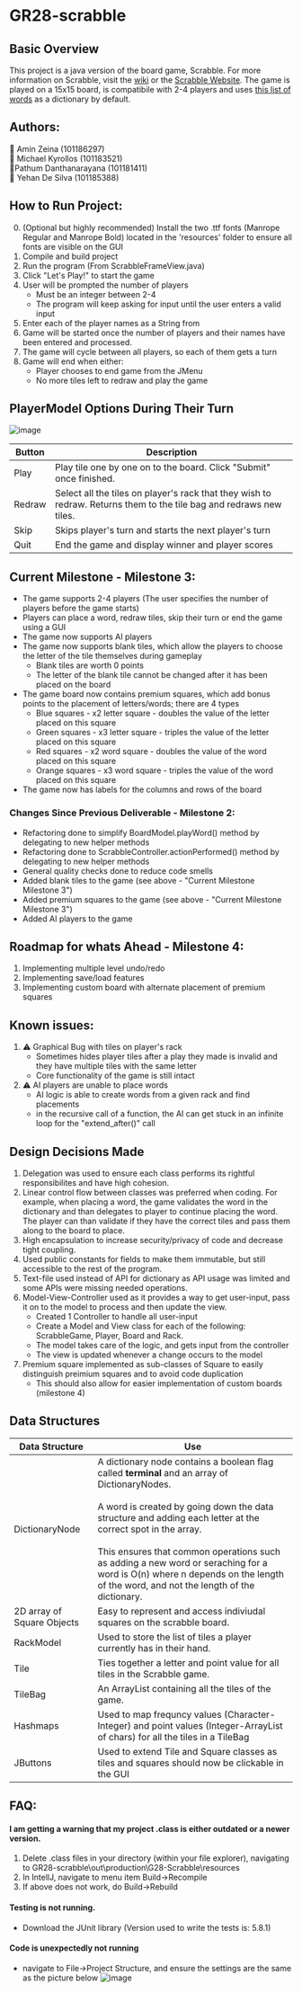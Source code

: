# GR28-scrabble

## Basic Overview

This project is a java version of the board game, Scrabble. For more information on Scrabble, visit the [wiki](https://en.wikipedia.org/wiki/Scrabble) or the [Scrabble Website](https://scrabble.hasbro.com/en-us/faq#:~:text=Scrabble%20tile%20letter%20distribution%20is,%2D1%20and%20Blanks%2D2.).
The game is played on a 15x15 board, is compatibile with 2-4 players and uses [this list of words](https://www.mit.edu/~ecprice/wordlist.10000) as a dictionary by default.

## Authors:
🥇 Amin Zeina (101186297)  
🥇 Michael Kyrollos (101183521)  
🥇Pathum Danthanarayana (101181411)  
🥇 Yehan De Silva (101185388)

## How to Run Project:
0. (Optional but highly recommended) Install the two .ttf fonts (Manrope Regular and Manrope Bold) located in the 'resources' folder to ensure all fonts are visible on the GUI
1. Compile and build project 
2. Run the program (From ScrabbleFrameView.java)
3. Click "Let's Play!" to start the game
4. User will be prompted the number of players
      - Must be an integer between 2-4
      - The program will keep asking for input until the user enters a valid input
5. Enter each of the player names as a String from
6. Game will be started once the number of players and their names have been entered and processed. 
7. The game will cycle between all players, so each of them gets a turn
8. Game will end when either:
      - Player chooses to end game from the JMenu
      - No more tiles left to redraw and play the game

## PlayerModel Options During Their Turn 
![image](https://user-images.githubusercontent.com/61627702/203466074-7e4ebfed-66e0-414d-8c5b-f3c35403f42e.png)

| Button      | Description |
| ----------- | ----------- |
| Play        | Play tile one by one on to the board. Click "Submit" once finished. |   
| Redraw      | Select all the tiles on player's rack that they wish to redraw. Returns them to the tile bag and redraws new tiles. |
| Skip        | Skips player's turn and starts the next player's turn |
| Quit        | End the game and display winner and player scores |

## Current Milestone - Milestone 3:
  - The game supports 2-4 players (The user specifies the number of players before the game starts)
  - Players can place a word, redraw tiles, skip their turn or end the game using a GUI
  - The game now supports AI players
  - The game now supports blank tiles, which allow the players to choose the letter of the tile themselves during gameplay
      - Blank tiles are worth 0 points
      - The letter of the blank tile cannot be changed after it has been placed on the board
  - The game board now contains premium squares, which add bonus points to the placement of letters/words; there are 4 types
      - Blue squares - x2 letter square - doubles the value of the letter placed on this square
      - Green squares - x3 letter square - triples the value of the letter placed on this square
      - Red squares - x2 word square - doubles the value of the word placed on this square
      - Orange squares - x3 word square - triples the value of the word placed on this square
  - The game now has labels for the columns and rows of the board

### Changes Since Previous Deliverable - Milestone 2:
  - Refactoring done to simplify BoardModel.playWord() method by delegating to new helper methods
  - Refactoring done to ScrabbleController.actionPerformed() method by delegating to new helper methods
  - General quality checks done to reduce code smells
  - Added blank tiles to the game (see above - "Current Milestone Milestone 3")
  - Added premium squares to the game (see above - "Current Milestone Milestone 3")
  - Added AI players to the game


## Roadmap for whats Ahead - Milestone 4:  
1. Implementing multiple level undo/redo
2. Implementing save/load features
3. Implementing custom board with alternate placement of premium squares

## Known issues:
1. ⚠️ Graphical Bug with tiles on player's rack
      - Sometimes hides player tiles after a play they made is invalid and they have multiple tiles with the same letter  
      - Core functionality of the game is still intact
2. ⚠️ AI players are unable to place words
      - AI logic is able to create words from a given rack and find placements
      - in the recursive call of a function, the AI can get stuck in an infinite loop for the 
        "extend_after()" call


## Design Decisions Made  
1. Delegation was used to ensure each class performs its rightful responsibilites and have high cohesion.
2. Linear control flow between classes was preferred when coding. For example, when placing a word, the game validates the word in the dictionary and than delegates to player to continue placing the word. The player can than validate if they have the correct tiles and pass them along to the board to place.
3. High encapsulation to increase security/privacy of code and decrease tight coupling.
4. Used public constants for fields to make them immutable, but still accessible to the rest of the program.
5. Text-file used instead of API for dictionary as API usage was limited and some APIs were missing needed operations.
6. Model-View-Controller used as it provides a way to get user-input, pass it on to the model to process and then update the view.
      - Created 1 Controller to handle all user-input
      - Create a Model and View class for each of the following: ScrabbleGame, Player, Board and Rack.
      - The model takes care of the logic, and gets input from the controller
      - The view is updated whenever a change occurs to the model
8. Premium square implemented as sub-classes of Square to easily distinguish preimium squares and to avoid code duplication
      - This should also allow for easier implementation of custom boards (milestone 4)




## Data Structures
| Data Structure | Use |
| ----------- | ----------- |
| DictionaryNode | A dictionary node contains a boolean flag called **terminal** and an array of DictionaryNodes. <br><br> A word is created by going down the data structure and adding each letter at the correct spot in the array. <br><br>This ensures that common operations such as adding a new word or seraching for a word is O(n) where n depends on the length of the word, and not the length of the dictionary.|
| 2D array of Square Objects | Easy to represent and access indiviudal squares on the scrabble board. |
| RackModel | Used to store the list of tiles a player currently has in their hand. |
| Tile | Ties together a letter and point value for all tiles in the Scrabble game. |
| TileBag| An ArrayList containing all the tiles of the game. |
| Hashmaps | Used to map frequncy values (Character-Integer) and point values (Integer-ArrayList of chars) for all the tiles in a TileBag |
| JButtons | Used to extend Tile and Square classes as tiles and squares should now be clickable in the GUI |

## FAQ:
#### I am getting a warning that my project .class is either outdated or a newer version.  
1. Delete .class files in your directory (within your file explorer), navigating to GR28-scrabble\out\production\G28-Scrabble\resources
2. In IntellJ, navigate to menu item Build->Recompile
3. If above does not work, do Build->Rebuild

#### Testing is not running.  
- Download the JUnit library (Version used to write the tests is: 5.8.1)
  
#### Code is unexpectedly not running  
- navigate to File->Project Structure, and ensure the settings are the same as the picture below 
![image](https://user-images.githubusercontent.com/83596468/197912247-346bfddf-e590-463d-a137-1e8f4f48a2c7.png)
